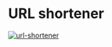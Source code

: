 # URL shortener

[![url-shortener](https://res.cloudinary.com/ddjsyskef/image/upload/v1615526959/Github/kwtqhifghxepwbwhihmf.jpg)](#)
